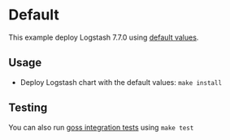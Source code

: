 # Default

This example deploy Logstash 7.7.0 using [default values][].


## Usage

* Deploy Logstash chart with the default values: `make install`


## Testing

You can also run [goss integration tests][] using `make test`


[goss integration tests]: https://github.com/elastic/helm-charts/tree/master/logstash/examples/default/test/goss.yaml
[default values]: https://github.com/elastic/helm-charts/tree/master/logstash/values.yaml
